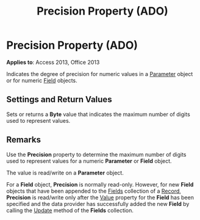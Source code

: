 ﻿---
title: Precision Property (ADO)
TOCTitle: Precision Property (ADO)
ms:assetid: c9d54d78-d5a5-caf8-d635-259d1fcc0595
ms:mtpsurl: https://msdn.microsoft.com/library/JJ249983(v=office.15)
ms:contentKeyID: 48547685
ms.date: 09/18/2015
mtps_version: v=office.15
---

# Precision Property (ADO)


**Applies to**: Access 2013, Office 2013

Indicates the degree of precision for numeric values in a [Parameter](parameter-object-ado.md) object or for numeric [Field](field-object-ado.md) objects.

## Settings and Return Values

Sets or returns a **Byte** value that indicates the maximum number of digits used to represent values.

## Remarks

Use the **Precision** property to determine the maximum number of digits used to represent values for a numeric **Parameter** or **Field** object.

The value is read/write on a **Parameter** object.

For a **Field** object, **Precision** is normally read-only. However, for new **Field** objects that have been appended to the [Fields](fields-collection-ado.md) collection of a [Record](record-object-ado.md), **Precision** is read/write only after the [Value](value-property-ado.md) property for the **Field** has been specified and the data provider has successfully added the new **Field** by calling the [Update](update-method-ado.md) method of the **Fields** collection.

